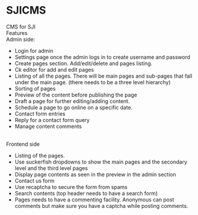 # SJICMS
CMS for SJI
<br>
Features<br>
Admin side:
<ul>
<li> Login for admin </li>
<li> Settings page once the admin logs in to create username and password</li>
<li> Create pages section. Add/edit/delete and pages listing.</li>
<li> Ck editor for add and edit pages</li>
<li> Listing of all the pages. There will be main pages and sub-pages that fall under the main page. (there needs to be a three level hierarchy)</li>
<li> Sorting of pages</li>
<li> Preview of the content before publishing the page</li>
<li> Draft a page for further editing/adding content.</li>
<li> Schedule a page to go online on a specific date.</li>
<li> Contact form entries</li>
<li> Reply for a contact form query</li>
<li> Manage content comments</li>
</ul>
<br>
Frontend side
<ul>
<li> Listing of the pages.</li>
<li> Use suckerfish dropdowns to show the main pages and the secondary level and the third level pages</li>
<li> Display page contents as seen in the preview in the admin section</li>
<li> Contact us form</li>
<li> Use recaptcha to secure the form from spams</li>
<li> Search contents (top header needs to have a search form)</li>
<li> Pages needs to have a commenting facility. Anonymous can post comments but make sure you have a captcha while posting comments.</li>
</ul>